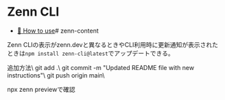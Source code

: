 # Zenn CLI

* [📘 How to use](https://zenn.dev/zenn/articles/zenn-cli-guide)# zenn-content

Zenn CLIの表示がzenn.devと異なるときやCLI利用時に更新通知が表示されたときは`npm install zenn-cli@latest`でアップデートできる。


追加方法\\
git add .\\
git commit -m "Updated README file with new instructions"\\
git push origin main\\

npx zenn previewで確認